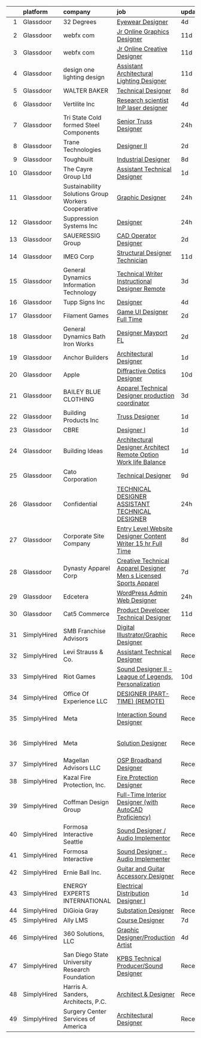 

|    | platform    | company                                            | job                                                                                                                                                                                                                                                                                                                                                                                                                                                                                                                                                                                                                                                                                                                                                                                                                                                                                                                                                                                                                                                                                                                                                                                                                                                                                                                                                                                                                                                               | update_time   | location                    |
|---:|:------------|:---------------------------------------------------|:------------------------------------------------------------------------------------------------------------------------------------------------------------------------------------------------------------------------------------------------------------------------------------------------------------------------------------------------------------------------------------------------------------------------------------------------------------------------------------------------------------------------------------------------------------------------------------------------------------------------------------------------------------------------------------------------------------------------------------------------------------------------------------------------------------------------------------------------------------------------------------------------------------------------------------------------------------------------------------------------------------------------------------------------------------------------------------------------------------------------------------------------------------------------------------------------------------------------------------------------------------------------------------------------------------------------------------------------------------------------------------------------------------------------------------------------------------------|:--------------|:----------------------------|
|  1 | Glassdoor   | 32 Degrees                                         | [Eyewear Designer](https://www.glassdoor.com/partner/jobListing.htm?pos=107&ao=1110586&s=58&guid=0000018229d3b96ca70bd4e943d896bc&src=GD_JOB_AD&t=SR&vt=w&ea=1&cs=1_cbbc7d26&cb=1658559118528&jobListingId=1008012148780&cpc=C891152315FA1AD8&jrtk=3-0-1g8kt7ei7khr4801-1g8kt7eimjfn4800-e171888724c4744a--6NYlbfkN0BK9GXDcakwdiqmeo8o-2GvkYnmPkq7xevAHdeF_847qtWIb67PS4cSEboSHorPJRDQoaqcUy-3L0yhtCuG0Dr00QbuvsAT9k9_vGsKOvIT62hwB4leGfVJbxAEb7m3iG1ynuz_rrQmmFlyplda9327a5hbsHctmm29ZdRUsBLc9kGi8jmAyZaXYYamI0Q69YSPSWV1tltrH-fsiLa1y3aBSttC1iIavLQqWS2SvP1CrgQPDUEWj_L25kOc6tMb3YEbTJag9YtINEmCUQVGi4ZfeyGZckGR2XgaapnfN_i4JkD8Brgl19jJB5ELOzgKeEp0as2aLWmozB4Y9vUXfNWMUXFFVOk9eWVMZ-QgFSOZQYc77l0XVKEmPGfcQtMUzIzuNvbk5FxSLDQOxIr-6L6xXD6pk5WYVborKCszu5a-4Ydw8ElTfD_H8YmfYEVhTwMgZZ3WBVx3uLnS0QCqg9vNDveYxg7gLUGF_dIvA38WFw%3D%3D)                                                                                                                                                                                                                                                                                                                                                                                                                                                                                                                                                                                                                           | 4d            | New York, NY                |
|  2 | Glassdoor   | webfx com                                          | [Jr  Online Graphics Designer](https://www.glassdoor.com/partner/jobListing.htm?pos=119&ao=1110586&s=58&guid=0000018229d3b96ca70bd4e943d896bc&src=GD_JOB_AD&t=SR&vt=w&ea=1&cs=1_42f94cba&cb=1658559118529&jobListingId=1007998523717&cpc=275B60D2C545FCD5&jrtk=3-0-1g8kt7ei7khr4801-1g8kt7eimjfn4800-0814fcec81fa4ea1--6NYlbfkN0AA3uNcJ0aeXBAdVd1dUlJvZjHaUXbbC2QUFGJChoFW7xEU327m6es5fnmO4XFfQsEu0t33VvESdO8PaW8SAy26Pndec7TLQ0Xpn4lGQ1vX3YGcQutr7TKeJAkCB5X3vytUXP8x_-f9hEaRnBL523v01wQ2XPa7v4VBJvjftgSNU2DwBtazpZhOR3XG4_W4jVcCJaYOKyn7pwcibTlDoHHmbGGZUh_C9XwyyM0xG4zki9iHoObpj5D_aQenWVZgMost1qRMjrvUUGU0PR9EWzGcUuKbFRBruqpW-qplOG4xhcHKngMwDZlyFthVtlnlu1qogieijMwAbqOvYXNMICWmR2KlV4qy9b0mEk_JWVFCJG-gkneVn5aCMUF7gcdw1Pq40Ij3rKMavvICW2OoiIpeZTRme0QAaMf_TBZgrHp-e7sC7nGL4uMz_r1K3UDH5ewDJ8Xh-ZCuE9LYEuPhGRsMU7mWJvdGRvxe_wbgO9Yo-8ZnUw1x3B3unQKE8fXU_4LFrWa8c1-JXB89ilsDdk7qsy9jsjjovuTrhHcY3V-1v4hfN4uHexsiBIbkKG8u3FA%3D)                                                                                                                                                                                                                                                                                                                                                                                                                                                                                                                             | 11d           | Harrisburg, PA              |
|  3 | Glassdoor   | webfx com                                          | [Jr  Online Creative Designer](https://www.glassdoor.com/partner/jobListing.htm?pos=103&ao=1110586&s=58&guid=0000018229d3b96ca70bd4e943d896bc&src=GD_JOB_AD&t=SR&vt=w&ea=1&cs=1_5dcd1476&cb=1658559118527&jobListingId=1007998523752&cpc=A2E4EE1299827998&jrtk=3-0-1g8kt7ei7khr4801-1g8kt7eimjfn4800-e3a07e991e3ec309--6NYlbfkN0AA3uNcJ0aeXBAdVd1dUlJvZjHaUXbbC2QUFGJChoFW7xEU327m6es56oflZv-QfBizUJg4GGt5ywcxHip9vEFmnpvEvc6sXWg7ijt1_lVPhx0CSekweNqP21eod5xNQSR5Fy2hfkrfXdJbI2o6SRZK7DOllkYUDO-mEILuesP9HP5zjy-6AZOLt2uK8ykhXyq1gTTd6wznmnkOiIRJd_ZZzfxzDj6-jT7LxYr43UX3_4XKqz4H1YXRMREA-9H69WGLw2X3TgGNQSrD-DI6_41MqZiLpMQbIFgemSweVaklOhfmLne_KHsCMJSK7XBfbtesW52S-Dtd_ixoL1SribU0CPejJdYulbrVrLjpkhkZicBLTrEzno3NyOs8kIbicgokWONGm6YCtJbHAxayZpI4GhgKc2STrJs31fIS3KvEmW_pzQj_IIogyfr5_BMUPzca-zkr-d-TcEstjyrDZq36s7GvQxJQxgu7KnB6v-pX3gH_cwBnq1oybwlg3IzHZ9eAJw7KABrC9ZE-wyM6IyIJWlPNCnx_M0_hK67CZoVOa1c-3SS06PvPlVYah-FKR-8%3D)                                                                                                                                                                                                                                                                                                                                                                                                                                                                                                                             | 11d           | Harrisburg, PA              |
|  4 | Glassdoor   | design one lighting design                         | [Assistant Architectural Lighting Designer](https://www.glassdoor.com/partner/jobListing.htm?pos=109&ao=1110586&s=58&guid=0000018229d3b96ca70bd4e943d896bc&src=GD_JOB_AD&t=SR&vt=w&ea=1&cs=1_c5270539&cb=1658559118528&jobListingId=1007997987199&cpc=7CEE4C1C86B9E1E4&jrtk=3-0-1g8kt7ei7khr4801-1g8kt7eimjfn4800-4c0aedf0e6fda878--6NYlbfkN0AS3oPsAAmCngCu4U51_2RxXyfS7TdWOFtWPOafNW52IyXYw5TLhjvsfcj4TZXJQ1zzH-20UfmQkxAIcMdSZrXDm9Ky1KN2JJcuidamg9Y5Fjz8MusjrzVrZqZC3xmTcMViLY6S1sPu1OtTCAmJZ9fgswCdoOnB-Ca27neAVfFiANR58DfgrARn93_2WRZQ-tafib4dv1OmMnhU-uSs8qGTf_D-YaOfmtVBZ8pt7haEzDRGEr2Ltdhano_YSXq991uF8IyQFp023dYVD-yJ5QWgqZ0BN6WPKT7o0TiCHaR5MbhLWvlOYBvPP3Ts9tGWtaZZ0jzOr88J3ou1giZ1JJag5N_1Fqy1nLVNI1R9eCh2jNFvZgmRZfSc4sNUaPgRDQk624GHj_1tCLNs0ojVL_6-jUOE8-NrK-1oxTlZnilB5gUW97SzpdDi3pDO7RhQme_kA5Mz4MkDIaRUL0lM8HPNRO3LcLbDQAeW5E8DhgbAvaLbd24qH69MX4Ur_tEydryI4lUTszsbNSl2rkwrW84W5wjUhVTIbec%3D)                                                                                                                                                                                                                                                                                                                                                                                                                                                                                                                                                | 11d           | New York, NY                |
|  5 | Glassdoor   | WALTER BAKER                                       | [Technical Designer](https://www.glassdoor.com/partner/jobListing.htm?pos=102&ao=1110586&s=58&guid=0000018229d3b96ca70bd4e943d896bc&src=GD_JOB_AD&t=SR&vt=w&ea=1&cs=1_f4cbd7eb&cb=1658559118527&jobListingId=1008005332025&cpc=EE119509A2DB00C7&jrtk=3-0-1g8kt7ei7khr4801-1g8kt7eimjfn4800-16b3193b0ede4e7f--6NYlbfkN0A1-j4u96m2xyqoeIWnPoR7_J4x_bs5PQ-S-7T73NKrWs1ICRAWkHF7n2wd2ehqD8mDuGAT67GNun9A0CDmgBq9KSGfgngPpHkvvyaAc0N8118XMNXDUARQgpqAiZ1AtpVDpoLLrYWxJ2obS0RKBKzT3HjfD14k6Li0J2v4QPvvVLY-SKT17o0j4XxDMrw0qmd4y9QK2P37iLl7bhG-GGtsMs4QsV2p5XaiPT9ydPDZDLUgIrRjwNYMIF4Ip-Tv7MRUgTRNcuKiQbWg2sH4ZLVV_qdYLMtLibfpJ7YkHKEJcU0puxgPHFlahTKDGaYc8WGzpvnr-w0-7DxJLPecb_b31CcZnjHHmb7AMNmd1AIRBc2WwjFCHJ56cKqRkqEKiHMYLQvE6YTGLsczWgdsYLv4fxsGwuOi5uDGqYBN8P4rGszgaeBisDIuU5zxBaNpSfffGRkYt91e4w0K-ZmRhvSsh4LIm7hMcqJNGsKk2VEUs6IuVney2__c)                                                                                                                                                                                                                                                                                                                                                                                                                                                                                                                                                                                                                     | 8d            | New York, NY                |
|  6 | Glassdoor   | Vertilite Inc                                      | [Research scientist InP laser designer](https://www.glassdoor.com/partner/jobListing.htm?pos=112&ao=1110586&s=58&guid=0000018229d3b96ca70bd4e943d896bc&src=GD_JOB_AD&t=SR&vt=w&ea=1&cs=1_92e33f5f&cb=1658559118528&jobListingId=1008012198796&cpc=95727D28359A3DAF&jrtk=3-0-1g8kt7ei7khr4801-1g8kt7eimjfn4800-ddf86b5b11c8b22a--6NYlbfkN0AtR68e5gWpPxoovZgA7Udo-dcymoK0NpHFMpIgh7LYzw14iCA8KAlU8VimUtIige7A92Efuoz8dPhruCs-0Z2a2qsGG2k5Aw6M4N-Ydwf-pdICO5qTYHBNWXTyp7TjsBNHj9DuWJwR_dFSLmJXoo2JmJKOA37kMParVPd0i5iDe2kC3UR9SVSo5h1P49WO37u94j-biKj3pwSkeoMX53H_MRWp70dmpf0po9mH7t_MAQRN5c-HTDgfkrIcrWUocvu0PQcA3upirUptRPqUa_gMdQxbv8up4kLCK_6f4AyirZK8ggUrpdAz_4fDEIZIs6hRycV9G2L2GPiCrVKiSaMzKzXbfG6uhrqBSQL33_cCteX-KAKFq1FzathnAjKDMSZqyx1s9Ww1Lmtk_6TdRnE0MOEDbyjUfZ42kvhd1F1D-uouFASRYT9aJUz3r1E9aphBdr6ntihM5vHQOa5JrRM-ayFGagwiP6u1OiTIBuLMMnlMfFOP0EkPF4TDmeHgKczhdpC-DpCqTKYvVUx9Yv9l)                                                                                                                                                                                                                                                                                                                                                                                                                                                                                                                                                                  | 4d            | San Jose, CA                |
|  7 | Glassdoor   | Tri State Cold formed Steel Components             | [Senior Truss Designer](https://www.glassdoor.com/partner/jobListing.htm?pos=113&ao=1110586&s=58&guid=0000018229d3b96ca70bd4e943d896bc&src=GD_JOB_AD&t=SR&vt=w&ea=1&cs=1_4d9f7cd6&cb=1658559118528&jobListingId=1008022530252&cpc=E8A829142AEC536E&jrtk=3-0-1g8kt7ei7khr4801-1g8kt7eimjfn4800-f2e95fa4316fe978--6NYlbfkN0BTy4Vq3kUv-8E8fBOrhZt-7WJQYqv7u2ur6JnxlE7nq1comPzfAdnLBFjlxF-ur-7b9Xlx5eDKXy8vo0bBR8NGRWkFl7AOd0YTwKwhPSxZHDanhRNqTbMdzjrZtWFU17vVXVIGZbPeoyc9SgdVEDmBERzdakn2mgll8XkAKbmyiKkJ7fAfon4cZv7I54Wg_kyPAuXVGYJMk-HnjBZFucZvglmD1UeUMHph-llbBJp9p12vgt3ySkngbnlQyqQ3DaUVo9XvKhYPTeXTKScjSzU9ttS80ypt-nnKNhR1oFTVViP6YoDHKTbuLFqP3dpMqypMgDvC8i3qi9iUP1LnEJaSfMMOJdDxJdUwQGUPT5g300UeBml-w0ZYajPtUb_HVb3xRlhaZhXauSEAqFt8-CnRjRYDS-5WAhAOoskB-x-ZfqiPgwDqu9jW2N8x91oUOLMI1rJI_m9LUQIXyqbhqeDuPyvhF6pSsyz0znWcJxpqBT1m--J-ZdQtFm5EFODqzWvEW8Fy4x1ZiQ%3D%3D)                                                                                                                                                                                                                                                                                                                                                                                                                                                                                                                                                                                      | 24h           | Shepherdsville, KY          |
|  8 | Glassdoor   | Trane Technologies                                 | [Designer II](https://www.glassdoor.com/partner/jobListing.htm?pos=129&ao=1110586&s=58&guid=0000018229d3b96ca70bd4e943d896bc&src=GD_JOB_AD&t=SR&vt=w&cs=1_870978eb&cb=1658559118530&jobListingId=1008018305769&cpc=7E69D0A57279CD4B&jrtk=3-0-1g8kt7ei7khr4801-1g8kt7eimjfn4800-294b4ec077a31b20--6NYlbfkN0Da44vtOp6gikr8DZH0EXuV_TqGL9GOBsYLC_HWBST2HHQE6ZuzaTGDEXu8_Ke6egeCY3tC-73PCuuQK-Nw7K54vjjEQP5owgNYuWDcQ9U8wMwnar7c9WuQ5O9TshcMNNrkoCJsCGJZV028XuB5H7kuoDpoFQMnKDZVifJOr8WBbm9ge1XyrFGQJMpXTqXIgjivMh9bgDYZQ8jY0wfT_z6AfISW5GZdE9EIaQceMPhNuXu4b3gzctvz7j-crTBshK3JkZxThN2LrZNoBU-uYeCn18Enp_3tXNiDf_CK1ivM3koxO1_6qa4iLE8WX39gbVyd4jPa2z3oNMCxjaxd-vkbZK3RH7VXSmDeXkv8CkyWBnGJbdckAC-LCvTzJ_srwzyCkx5j_SfDrTkwU2PyLeNTLWA0uU-WmuRFEmdlGGzakALJYoo2W8yZU7PkSnV6e4PgPuPyuMu8WNLb1c64eSCB0R8NhJOSo49y74fAbJdWgtH-GSZbPgg3LRqdjBQN8w1BmuYAxTZuqa8zAf1tLAb5msz6F_3E_CK7Vzhd3sk8rP-_BfeX_k76zN_iXHK0ywb5IFklETu-nCFtrpsJF3gKu08v4jNtVb03lQoF-dojOiF0D8FGtyGFC-92FhlNOCftLcsmCbWxcV9KqIzASFZwqMni4g2oS2aY5eHD0vEO0s4qQmWALnCIFAwQ_Y7DFjPDT7WgFfWFnNvbactVuAw2CkI4JKSzxjugLgR6zY57tvmqlB6oBPh_QF5NU88EJxue5nGeBN-KQxRGz4MRLnLvF7jz8jiMdTWF7YkgIYIYg0SyILkYzKW8P4eRytve60u3K04KN55j5sy2gVpetmrpSkrS5xFUdXZZ6117KKd0tsK0exICD_p0Nw0NVIuYkNl-UfIcY__rxSkI3LC_uXJtHeri7jIJGJndWw-1XdkQlitvNfthYE_01TBE_UsgIdXVYiYWKAUci1WFBANUJcpqblAp7YUzG0wtIMLZDLoUqt94Q5jwtFQHVvYGf16jCXTx_3DuM2lQGmS7N6X2VF37SRYx64Dn4wW2Xdv-gbYHaSbsMF-5OimNy1U7o0FJ7ZYzEdCBlIBtxT1vGQGBun8m) | 2d            | Lexington, KY               |
|  9 | Glassdoor   | Toughbuilt                                         | [Industrial Designer](https://www.glassdoor.com/partner/jobListing.htm?pos=117&ao=1110586&s=58&guid=0000018229d3b96ca70bd4e943d896bc&src=GD_JOB_AD&t=SR&vt=w&ea=1&cs=1_11aaae07&cb=1658559118529&jobListingId=1008006071054&cpc=BCE4811A78D39AF3&jrtk=3-0-1g8kt7ei7khr4801-1g8kt7eimjfn4800-488898301418d665--6NYlbfkN0C4BDBIIfYywdCnnQWSiy8nzgMXr_T-T3FVOPaJNWu58pnR_H9tPKt8EA6VXE9p67eguxCQA-pObRxBEsK4XVL5ub_agvOAcx-g9nlJRoc3biafaU0zRALY3MpKuoNkFw3sVBAgq67vv44oGpiDfAhKihYbLouTm48UIZsSecibrN9v84JhyIK6dVHoWbOpI1neZkrxmOSPIvA2EC0oo6RuY2OnNzKwLI9PwgMmKhZhb-avzYbPaZI8ujsEXEEhpGmeTC5qkGhVFVPybuy4wdoFQzMNjWZoKyTa1hSXez5Sly2QpsSqlc8aqKifJxKPYxhDn9bMg0wABmoKBo9dGmUe-ir4YVCzOu8MGo849v2BuXnh2_antju4737NZZDx6532H674Ucs-kkB_0I2m1pQn6PU3MNW0F8g78lInMWa8zZpZkhOx-tV3Zy-Ei_VSu3PulDn7GbbCB9hWdRekNh3ET7qvpeAlHsozFgZ5kR2Yz3k4RWo3ki7VTokQv-vcYsPV3PTPsX9rJg%3D%3D)                                                                                                                                                                                                                                                                                                                                                                                                                                                                                                                                                                                        | 8d            | Irvine, CA                  |
| 10 | Glassdoor   | The Cayre Group Ltd                                | [Assistant Technical Designer](https://www.glassdoor.com/partner/jobListing.htm?pos=111&ao=1110586&s=58&guid=0000018229d3b96ca70bd4e943d896bc&src=GD_JOB_AD&t=SR&vt=w&ea=1&cs=1_8dfd40d8&cb=1658559118528&jobListingId=1008020690411&cpc=B27F49C9D64D6F84&jrtk=3-0-1g8kt7ei7khr4801-1g8kt7eimjfn4800-fda2dd4ec6e10309--6NYlbfkN0Af7IH--f52cTUDwFMUanxXcd3NiV5wYJyzlyk1G5yREYcHNsx28vaPgZa_TGwNprhq9kacK8RvVpo5a9q8FWpFW4X7-XTJzlfTwhv6w9e9iHlhYfJLa3GwERkvHZkeywxjJPuriCQoz4RMhWnIXB_nG_EUB4QCsVgDz-96laUsLm_oodOV4IP7fDnLzAzN_S-CC9gJ-uzy3IcT146JgAAlbFZEgQb2XrMHw-1npooEqTkMhN7KO2tWnlf-o2IAFsXNX1wDGETV86cxsJa6G4UtK1clUR1w84auITeqbIYNHyUqu_wzC5yivMeDIskBsvrqlx82-yUp5zL5llPNoy8n9gqzo50sr6FINdb3jy5oTsiCDV6yWmFJg59fiU8P_ljdm8LlOFQHcyp4INSAcJwCdcOeGDSvfixnN2ILgb8xJWMirxKtMwuscLbsX_OQ_Vdu0Sjj6tTMSD0pppXq4fZ2iaj47eYjs7ib390Hb71MG1KpXtkenYmcj_CTU0aXG2DTsPsgTTeGLA%3D%3D)                                                                                                                                                                                                                                                                                                                                                                                                                                                                                                                                                                               | 1d            | New York, NY                |
| 11 | Glassdoor   | Sustainability Solutions Group Workers Cooperative | [Graphic Designer](https://www.glassdoor.com/partner/jobListing.htm?pos=125&ao=1110586&s=58&guid=0000018229d3b96ca70bd4e943d896bc&src=GD_JOB_AD&t=SR&vt=w&ea=1&cs=1_485673d5&cb=1658559118530&jobListingId=1008022285811&cpc=F583A5AE0DDDFE3A&jrtk=3-0-1g8kt7ei7khr4801-1g8kt7eimjfn4800-019f68c7207ca2ce--6NYlbfkN0DtdU5R-ToAv2xdkvsd8oJSGFfCO0ehaV5AhNAfMTO2EKkvNUCxhAZVh8FTJJJQ-LBSbytpXPmxJ0mLM8l84vRo2UWrtIQrGi44zkJfGC3AnQeNqyx7D3s893Qjt-lzv12RlHkYPDqg-XyIqYP2T_z-NX2u93bhcMFidKPlRa8IuStN2NtQ4e6qfwH0Y0BYjrY24sl2IRk7Qna2wT_i1VrqDGGUbNy9jB4QFsScgEQMfTCAMBvmXLKGxUCR0O_dUzESCUnac53s8rkqjRoRptFKkP9U2PzJUozA32KjpRlUtwm9DpbfGnY6hz8tBhXG37iV_iVkm8RdLpZgcn_ucI1uAwvkFbj_M94l2JDKPP2LLTPWM7E1L27vzccVur6p-UsKzRACyb3nlM7yPLaRlQ65l0P_rBTysPu_Jikm9vltW0NxDUD8BTV8db_YMzaviSGuWKR_P7oSc_mWJbL9wLuwQYCw5KY52oVTsNqVihZsuNJti0CbSHKrs_8Cs-BF5B8%3D)                                                                                                                                                                                                                                                                                                                                                                                                                                                                                                                                                                                                         | 24h           | Remote                      |
| 12 | Glassdoor   | Suppression Systems  Inc                           | [Designer](https://www.glassdoor.com/partner/jobListing.htm?pos=121&ao=1110586&s=58&guid=0000018229d3b96ca70bd4e943d896bc&src=GD_JOB_AD&t=SR&vt=w&ea=1&cs=1_23c43e41&cb=1658559118529&jobListingId=1008023251214&cpc=B5F6D74B4EF69A07&jrtk=3-0-1g8kt7ei7khr4801-1g8kt7eimjfn4800-d0ad6ba0cc52197e--6NYlbfkN0BqMcTGxSmy2DCibIornqcAeUmmnE1iO6zpiC814saN_3-EpAJwwzKbXxZjEuoX6K2IGSu5WPT7i1D_dOnpKIKDRTJwsnUmM6aCgqrpL_0pVe61N3yQHZF9jAyg0TRIa73-3JjoqQIckOVj4qGhD1neHsaPZ9O9uJbFtlDIyKNTnxrz6h6UtnFT5Fkhvm2z4Yu7Qa0QGg75axMMagLU_MasFEKRZwvV1tf8nb_HeWFT3r28VDcYFFj6WooeRDeFc8TRcn2SG_DmWTNXbTyJhNSYQ1tmx6_jYeX7CwVx5Rbw3JO-rVxMQ4PQ7AhXSY9qHFWA2Ze6J_bwQz3f9TeoFdxm-c18wZjVUh1LEQTdZsRD03GTwVzJqt7jKRsz8c_RXUN5jznupwDhK90R_0BePvGPfNQUpQq-JvnG_Aqx8mW6F8UPVUowCvBmN0sNOCDE2-MId2ikdue6MqZQILLVCoN815kIOjozKd_JTCRBS1yKy5wpg8j38XdqKczJW6euuX-lyNCIJ5kgNQ%3D%3D)                                                                                                                                                                                                                                                                                                                                                                                                                                                                                                                                                                                                   | 24h           | Breinigsville, PA           |
| 13 | Glassdoor   | SAUERESSIG Group                                   | [CAD Operator Designer](https://www.glassdoor.com/partner/jobListing.htm?pos=106&ao=1110586&s=58&guid=0000018229d3b96ca70bd4e943d896bc&src=GD_JOB_AD&t=SR&vt=w&cs=1_d444ed46&cb=1658559118527&jobListingId=1008017844383&cpc=8E078B77C4668316&jrtk=3-0-1g8kt7ei7khr4801-1g8kt7eimjfn4800-845832f71c91c355--6NYlbfkN0A-FFjrYb3soGyNQt2RAhuSTdaxDAYxxY3Vcfe1-bdXvbP_zIzaDehkVWTkt9YafNx1OJGYuiOlKROS9bjvLL-MpZKMg86sF0PG3y3iYt8ERC9yOC7s-FeUxMDSL7e0eXhj1kkpMwiNYC2oM9Q14yvyD2gi_IvZkiMKYhBZO64VnqtCu-zV1MvtWO32QtSbstROWLT-mkLzjiBbsUBtfP3Nl0gLMLfR7Sh7to-vGq_a2gZ_VJlUdLJoZxjzHcRvbg1OwKn1wigMnL1gP39Qm5QFGseqvT_bzUWCu2YZH5xL0FhVyDZjvDqObdL565KphqB4zb-M_GBk05BiAa6bVYVQI5Gmeb44Lq2uaaUXn6azV6dRTb31SMy-3HrvsqvH3owKFHZhbk0ygfN5zJ-kKgkefSlzH9j7A64fjGpazAxv_5AT5kkngzijsQgKLfEIkGQfZFDPf0P4zLfTBeM5lTyiGwuQ9IRP8qIapl5e0qgKz2oqzQtsCJ5bDpYFddOEZZE8RhtQmrj95yFG1dEYhQms-9705lOroe9DzaHxqxppSTfkTFRkh4X7KTkDwfNNariYG873tViCwiE62r28ziQd0VSc7WRn5iuNZgDmIfcKXf14sFokKpJZ2GPS1oFxDt7fdLrjbZqhNECVq_AeknOmORfB7uLvX4A%3D)                                                                                                                                                                                                                                                                                                                                                                                                                                         | 2d            | Phoenix, AZ                 |
| 14 | Glassdoor   | IMEG Corp                                          | [Structural Designer  Technician](https://www.glassdoor.com/partner/jobListing.htm?pos=108&ao=1110586&s=58&guid=0000018229d3b96ca70bd4e943d896bc&src=GD_JOB_AD&t=SR&vt=w&cs=1_04ebc2db&cb=1658559118528&jobListingId=1007997986564&cpc=3DE4D963A510A3B3&jrtk=3-0-1g8kt7ei7khr4801-1g8kt7eimjfn4800-2496ed8df6dbea0b--6NYlbfkN0Dvvm-0_oD0Xfx2UoEv4Xd1M-gFe8D1JW6DTl06RVVcILYd8xhHsI8V8sHCDCjdC6r2cnAJcx7ZG9vStSW_nczAYNceGUTqpjPRYLfamhVpfUYlHnDvkHRef_H5jEZaXQiCAb0_ht8GRVJbT87PxAoVZT3_W-57RKZQ6q_GjEusHzj0Fplyhgc7LH0pvodJna7OR50lKPkJPtfO6qnnMtwzlCkerrSrR2KAuHaWFTDTRQGOGbNBRke1r01p-iYXfqZx7jvNRvQgwNUCEJoJzwK67wwxpDcqpvUt-VBqSquFgnW-by6FD_gcruulaWNxHEtbjZWTMWHJG8SlXu_zd5VVq641KVO--BK1XwIU3P4OyFg15q6j6dkB5PjaN9aS_By9auavjqgvQURJHdmhBj6wu0dMzpR06R34VplBacXDREUjt8XsK_BSfJlyDAceS4nyt17261883OGbREQ_JPD_Wgzi864EZBAcp5Dpck1ekMPgh6WD7mefSLH52FHAuWFzUCxvWyDhBuRNRPNn4R-pTGaWJgo_orKcD-OUbz9Djgk90cKhhwlfz8e3KnTeoRBCt37tmhL--ftdt3EjO0vX8JeSJQ8w4dN1Fq4YmJOAqDvSI_framjX)                                                                                                                                                                                                                                                                                                                                                                                                                                                                             | 11d           | Minneapolis, MN             |
| 15 | Glassdoor   | General Dynamics Information Technology            | [Technical Writer   Instructional Designer  Remote ](https://www.glassdoor.com/partner/jobListing.htm?pos=126&ao=1110586&s=58&guid=0000018229d3b96ca70bd4e943d896bc&src=GD_JOB_AD&t=SR&vt=w&cs=1_22a50adf&cb=1658559118530&jobListingId=1008014977120&cpc=AF770993EC679D41&jrtk=3-0-1g8kt7ei7khr4801-1g8kt7eimjfn4800-df21cb011ab02caa--6NYlbfkN0AUQZ8Asas8Wm1wDdnz5O06L7oB7puhrAg0PYDUnAGveRI2UpZ792dDT-aa0VKOkLEkTfpHpGp5JWDozHufiXrp22Lpk1ZOoYeuVlGf4lkIWJOpuAvrRA1A2pblQ2P-rtozmWgY1e_m_L4Cy-F5xZB0HV_MvoKxaL6t0xV4o-EuYPihgc1WubVD3rSYgXtXlLhjMXBNWbBJ4AaPYhlSu09ISNBW8Gx3TIAbegSWzZ8jzkdEG4i3gnKgoNBCBNA25Fytv74w-2zLe_QEn_DoKuxE6Wz9EOELDKyatAl8uGmqYq-fiU0NeIRdIVKDSoEWBp1dvKkDenJQUFDexgmQEy-PJJbEEKyQokC13euatEeYPnx6arpBkoXDlw_oB1cgmMSrSU-t0zZ0ufEu3sE82hI5bDNStCSyyanoV3YxQxPJn0CgImosIy1NHiEzKLY9bQtyq0-S7OCkw7imfv5gKi9HBhhXhSNkCgDozqtapkCN6qqKh54lN5ANcuqpY39elPswZ0u_16KkpNeFB8JpbjGX9b2Gysmnmejv-P22QnUuJOAzBwlIDg95INThFpYTpSA%3D)                                                                                                                                                                                                                                                                                                                                                                                                                                                                                                            | 3d            | Remote                      |
| 16 | Glassdoor   | Tupp Signs  Inc                                    | [Designer](https://www.glassdoor.com/partner/jobListing.htm?pos=114&ao=1110586&s=58&guid=0000018229d3b96ca70bd4e943d896bc&src=GD_JOB_AD&t=SR&vt=w&ea=1&cs=1_e0f8f9f5&cb=1658559118529&jobListingId=1008011801935&cpc=A5E0E470F522E57E&jrtk=3-0-1g8kt7ei7khr4801-1g8kt7eimjfn4800-98552a63613340cc--6NYlbfkN0B94vDWADGOKaa28qidviOLa_LFD0WnLaZ-KSunXiE_lr78PoS8MCDg7c73Jp6FQXcD_ZUUrf0c2RN_VvUEErkhKs4d3jlnssgdUssWWESq-UmG7zCIb8VCxzpqAETJlm8bUo3r9PuB5L_RTF0RQLvi5Uh2KCaHUZs7_oVGv7SakB1jlB7nE2Jo5LtfKHEVvznXfCaCnOagJpNtCsldpG_S-A3a1dWJbEDufhYiSV5QhKCHyioLcTGmLIs1SbAQ4pON7hQ3CDE1_dTEZr8VC0LF4ngK6_Tnzc8PVD5TnP680cmahvyD-Qi1zGHp8WTnquOiikZE0H0FczNEEw2KRSvH6l4HJbUmqX-_s7wpZq-2IMZMj1_aEaxomIYipiHHZCp7oSAAICNpWxlm02lxLcHnzHLllh-mp4peX_7Rnl-W3Z2sFcPMEnudWBJLFJCTUSIhmqbcyLRdw-cyDeP3BFj5tAslEgjg769_w5MlWsbnzdewXOt61ztRGgG_UmQ197OqsEhzqn0ytw%3D%3D)                                                                                                                                                                                                                                                                                                                                                                                                                                                                                                                                                                                                   | 4d            | New Castle, DE              |
| 17 | Glassdoor   | Filament Games                                     | [Game UI Designer   Full Time](https://www.glassdoor.com/partner/jobListing.htm?pos=123&ao=1110586&s=58&guid=0000018229d3b96ca70bd4e943d896bc&src=GD_JOB_AD&t=SR&vt=w&ea=1&cs=1_339b40a7&cb=1658559118530&jobListingId=1008017799988&cpc=E521981D00147CE2&jrtk=3-0-1g8kt7ei7khr4801-1g8kt7eimjfn4800-babfa86df1ca163e--6NYlbfkN0CIHMGocNKd5hoXLwwKXhS247lQakt22NtwViB8HW65UO_fRUkh-j7Og1M8k5VNV9q6NgLVBDicBpY-Kjm8cnHWXxdp22WXL9lCq6CSeosiBl0w8kieGO7IwDwwglgbIi8o3iiRkwqjwrJr_kGIrgqV4YusTGa8nEs0rUZ7d0pGngEiQrGcVgMDc1PXjOnpCs8y2a33rqZ-bGGqYM_udGEpEVz-ALSVX04dZtP7H3gIQu6jyny3TdDipXNyMQJTj8CgBwnTUUdmE7QXvuST1d4CZSr75DETondNTtbHlbhse8JS8fmpRdQEaTi7_5414cw-fhtspQ5uGFxXojjSwJlde412JV_Ja4tQByyUqkGrKJes_YiHsRPteTo1HwVU1z49XntJAAQ0yLTlFjVXPBhoauF_Z-4f_6BhzE7gJBSAcyg-8-UMgzUYQzZl7f8ZdGin3VunTyAJS1bAt_LNqlR-)                                                                                                                                                                                                                                                                                                                                                                                                                                                                                                                                                                                                                                           | 2d            | Madison, WI                 |
| 18 | Glassdoor   | General Dynamics   Bath Iron Works                 | [Designer  Mayport  FL ](https://www.glassdoor.com/partner/jobListing.htm?pos=115&ao=1110586&s=58&guid=0000018229d3b96ca70bd4e943d896bc&src=GD_JOB_AD&t=SR&vt=w&cs=1_0131567e&cb=1658559118529&jobListingId=1008017552499&cpc=FF950A86FEA5DF54&jrtk=3-0-1g8kt7ei7khr4801-1g8kt7eimjfn4800-c2576852ca2f4200--6NYlbfkN0DPh2sTwpdcZh393BWnaf02qbTrlvCYFzQBE1-adOh9432j6Q-JrRwzh0RzslcC2TOqJ9ht59iXe8OuKhgwnk7tocrqmWOV74QLsr-FkcVU9rfNNxdp8EWJ0LGM-Sa0pAuzNl0CTRP-L8KiL_Tm_9oaxc-tS8FkpJBQDFeBLiwVUqIBdGxppiU_3-2MgiAV7_HoMCrPxrV4FzDJ7hnTrJGd5W_bjT1sZFNIPlK1NqI-RlrZ3bi1F-rSydBNLt6C1rxeYNzDpFZ1kzR9njXL8EofHwFmT4mvKJKSFWA08JLOMvNBVK6Gmo8dJhi8u2GPLtFX2qwoJ2OPeLP7KvWQqUknks94AmDSb86yotOHjJ-QR01V7YQ9JFB2IJ0UfIdAIS2nIzTzcfOQXlpRqeq0GVQQ2FAnc85RbDXBsBz9x62MNt9DY_koS_xPtF0nTNBHfw_MzAjCpCmWOuv-edgYEcpsXT8vImTRRolZgt1E_jfPUhA3tJftUNThjJRQ2NT-3WtUpX39VZ5RKmJOjeasciIJ5gaHkD-uUX0%3D)                                                                                                                                                                                                                                                                                                                                                                                                                                                                                                                                                                        | 2d            | Neptune Beach, FL           |
| 19 | Glassdoor   | Anchor Builders                                    | [Architectural Designer](https://www.glassdoor.com/partner/jobListing.htm?pos=122&ao=1110586&s=58&guid=0000018229d3b96ca70bd4e943d896bc&src=GD_JOB_AD&t=SR&vt=w&ea=1&cs=1_71da85e7&cb=1658559118529&jobListingId=1008019770944&cpc=FF950A86FEA5DF54&jrtk=3-0-1g8kt7ei7khr4801-1g8kt7eimjfn4800-63fdf7e63976f2ce--6NYlbfkN0DZZww-p_mr8GWlqIRBY21Wjl_Fk3kglyx5_HcxykVqwaDFSJjVlUl454aCHcnRnC-GL5sOo_xrgnlQFU5uu0RgdkvWzUDh9oNa7oO6QRhS45cJ7a5Leq6JDs8hrorIvYU4OrF6PfNnkbuJhAXVq3Zrh4j1mu6lP50Yt84SVLeywrnKh45U1owsY0x20Pf1iB0wUqnuo4DrgvIqp9LA4oW1T7hSrC3Bj9S8AXrMD3xwXH2dW0l-EuE0agMRyU5madtJgVXASGRJhhyt-mHBrKFYHLfmwYC7-ya1rcW18OHsleyBbBE84cIT_QTYwIkxfN8nKzCUza-5G_N6qaYEAC9xN4X-v3lfWSELnIdwnUj60EWufM32l6jus-o6jdvfSMv-XYfasfY8XEDxbwiDOtCMkI-Es8U55q5-YPQ6vb0t8QlsqO0R24gHvTmOQ42v-mKmawpZ-B0jg-HdvhdWG5Scz59lFx3jagRaQvTIj1Y4CjTUlIB7zjwMO10g_RriQWEuvNdTeTWhtQ%3D%3D)                                                                                                                                                                                                                                                                                                                                                                                                                                                                                                                                                                                     | 1d            | Minneapolis, MN             |
| 20 | Glassdoor   | Apple                                              | [Diffractive Optics Designer](https://www.glassdoor.com/partner/jobListing.htm?pos=118&ao=1110586&s=58&guid=0000018229d3b96ca70bd4e943d896bc&src=GD_JOB_AD&t=SR&vt=w&cs=1_4a86956c&cb=1658559118529&jobListingId=1007999357571&cpc=0C139D4CAD5A6DB2&jrtk=3-0-1g8kt7ei7khr4801-1g8kt7eimjfn4800-0c634bb5f122d66b--6NYlbfkN0BvKrLyj5gPmtZO9T8euul8TCxuuKNOtzRJOomxnwSEodTz2Bc-sPZlPHrT5BCwu4RmY9Uwtxl1WYbV0Tw_KXpcjPXzhWnPY37scMJ6xLuo6NFaiUcZOioyjRKFVHhf_jY5_2M-bRkWesDYIM61LnRqR6vg9Hxa7ynIvDyEHz56j-G6oSP-baYyDeQhlhaaQRWfuEtObya_JSUFwEA-qqoxcQ6L-sWErxSnocuTsWN0vab8sWVO170hx8rr_046doiwtDHeejz2bNJMYprdm6-X85jil7yDGa4lOHblLP1x6ZcAjwtZHiS4ZTfOwKjVhR6ahIOA_eVXf_J515L-LPSeshQUPdqcaSdcL3oEbHnPCwpHWvP7fjfJ0m4AotM2hjncXi_30OZi78ISHG3iGKRrl4QAV7Ks358XXUaJVUWzMCmHEMwr9CzbgDF8CakXi1r47e57PLoUhiyMubFuzwy0ML8_fq4xETGb2fQnLQxLI7WnQ0hOIqmM9yBhVZxxvaCqCL1d120eLxtL4rXor0FEr-jbZvuOBn_I1Mbqe3vBSG9Obz0tHibMuRjsrzBJRKYG-AhDMJHzwFQXqzjinGDiw0SpAYxddgjWv38ZwP12XP96NQ1GZx8mTXG63PaN8xkBPZx5bPn1HEQdXxO4RWBaJIa427H313VUOEf9hSDzlTLHT7ZHtGdXxzQP9KowJ1qqnEQH5TO4-BinWzEiUe6nVMUUS0G8SEIaEI7TlRu7D9cwGkcXfg28jvjqZG6arfacpHRq5Th1MXfL_Ej4VI7lXpcb25rZVREKa1AlYmHBgI41gYOFfW6AebGoYTxRRNRb002w6czzwvwOkARJGx1Tmqu5mW8rUTU0yqtg5PGmB0lFQ3dA4EYDj3n43GqgEqud5x3plHiAm4fB9yRB0fk-HIg5L7JgkoaAd0Xv2ecahPK4M0tytc7LjdggrNBCHz-xq1shJOXGsA%3D%3D)                                                                                                                     | 10d           | Boulder, CO                 |
| 21 | Glassdoor   | BAILEY BLUE CLOTHING                               | [Apparel Technical Designer production coordinator](https://www.glassdoor.com/partner/jobListing.htm?pos=120&ao=1110586&s=58&guid=0000018229d3b96ca70bd4e943d896bc&src=GD_JOB_AD&t=SR&vt=w&ea=1&cs=1_84f3615d&cb=1658559118529&jobListingId=1008015178127&cpc=AA7790897323AD50&jrtk=3-0-1g8kt7ei7khr4801-1g8kt7eimjfn4800-42036016387282d1--6NYlbfkN0AtlW_omU2Xx3W-19HQ_drmTKCWebiHnmA5lS5PDL5G8VZrnQuVcD_rzQ8NbSYWTamO47Q3YFxmMeLo51UCbk2FTmwxCLwl0xOxVDM2wdqjSYAwSY0BoSDJxILfciNqVGoWkmUAG7e4yGOq8xYwKwNVbtudHjLTwmFIpcQ0zYQr8pnqDnkQyFc8oeYAVkgup2rSYVOrUB1Scx50CFRWLYXVHxbLfTPnv8WW-eJbkVft7XI7ISpkuE0CZ1OXFB1vVpf791mkxcRmLvWkJMNB75NBSV1_bqPUfhfSVVE0mgaMDUhGXNFK-KOOVWQVHDP36yDCoo1BiWJHn4O6rQRXT_YcDV1-rX_wEnU7K4_Ev83sipsLeN3jRFNP6coyf1ek8kulaedzwNwVuPxiUJvnqVHoUMA13uMXXqro4ftydPjlam4I3LOQgGb8iesYNUhnCg2tin9FBArrCif37cKKo57ZooBn-y4s_G9UTeRD566osXBkYkvI9i6_cNEy136j2BsO1pFSCZRz-Z602BilW9ZG39oqtxC1yg_6YKAMjtjvbg%3D%3D)                                                                                                                                                                                                                                                                                                                                                                                                                                                                                                                          | 3d            | Los Angeles, CA             |
| 22 | Glassdoor   | Building Products Inc                              | [Truss Designer](https://www.glassdoor.com/partner/jobListing.htm?pos=116&ao=1110586&s=58&guid=0000018229d3b96ca70bd4e943d896bc&src=GD_JOB_AD&t=SR&vt=w&ea=1&cs=1_7199dc96&cb=1658559118529&jobListingId=1008020114801&cpc=1FF74F442D7FC309&jrtk=3-0-1g8kt7ei7khr4801-1g8kt7eimjfn4800-c56890c178a10d1b--6NYlbfkN0AMXQBrfudP9YWlUZZV2QEm1xT_S_CvevrsaDr6oQhyJpBnY7qiWAozjqbfgj7Dm7K33UosyJNutx6CNluX-Hf3OeOfqjbbuuG0dU2PcUR3HY8BjlNipBvhR6sMTHjgORzAQdMTtzTvetylyj90s6BHS7hN8In_92KllAShu6RX-3edlWbuHIKwTUN7y7fHBsm3Qsm0c4qok-xakXwoEYQQAhy3_I9A2rWVH4_-SJVKtD_7GMK_rZEedYPUv_QGcozR57NsvfC3kGKGohIPKvQsi2W11FKAdv-XYt9wuUOe2d5PYvnUpZ2d7pcTpOUDl843ZKN_YJk4iq4LxkDYRGQ8efD5kERIYPZW3iHLmgLW9NoKmPnDBfRo1ApqAsTmLc_e5XcIxLEoY4I4Kg9om9NApjZGKbsSr3xU_1hbK-fJ6rGOdVanFQrVtJ88D7gSWy3hRY79oqDZyoxPJ4MNcVbTfZ1jIcYgtLSCXV-oZKwdYpQxVls0eVvUeqvEajkj5Hy-2Sc0ubhsuw%3D%3D)                                                                                                                                                                                                                                                                                                                                                                                                                                                                                                                                                                                             | 1d            | Sioux Falls, SD             |
| 23 | Glassdoor   | CBRE                                               | [Designer I](https://www.glassdoor.com/partner/jobListing.htm?pos=104&ao=1110586&s=58&guid=0000018229d3b96ca70bd4e943d896bc&src=GD_JOB_AD&t=SR&vt=w&cs=1_140d6a50&cb=1658559118527&jobListingId=1008020313555&cpc=D6DEFEE27D6A642D&jrtk=3-0-1g8kt7ei7khr4801-1g8kt7eimjfn4800-a581923c1805d0e8--6NYlbfkN0DIfMLMH5eMFB6047IPcht0g7S-IdG15S1-7iIlPnvpazMqI57TbRLHYiq67D4XJfWHwy_r4tmZMLapw1h5H0E9dQ98L-emCATmAfZyvAo9_zG1VpqtsrDov7Td3WwlhUCDapGhl5odOON913i9SKa8wYrnrDGecZOp-bbbegsbBOq3ZxbYK1EKa8ObRf1ZNgyT5Wm1rtly-afZxDsI_6UlGusx5Px0BzElu4DUhGwBeGplsB1RiLcvIWxzzDgXszj7gI_XYYW5a2_VelbIzVAPizUTXkpXgzS9tLiTTs8oNkedp_SgC_hq44wrk9oSwrmBMicOOCDMxgJNJkqaOi_I7sNKheRnzFneQQxBSE7mS_tIsD6JYLe0Joswup44M-esleSLCa4OxurxRNldhu0g6-4eRir0pC-6ApA9ggbshN3NTCAG-YIjnBs1Y7x4wpipK4fd7txG7a-fhVLCCcy2Cs2ptNpu5ZQHCNWczeEa1JQHrY3ItGxGuw7acRQVaYWa1LdJrLApixAKFxqgn766)                                                                                                                                                                                                                                                                                                                                                                                                                                                                                                                                                                                                  | 1d            | Atlanta, GA                 |
| 24 | Glassdoor   | Building Ideas                                     | [Architectural Designer Architect Remote Option Work life Balance](https://www.glassdoor.com/partner/jobListing.htm?pos=130&ao=1110586&s=58&guid=0000018229d3b96ca70bd4e943d896bc&src=GD_JOB_AD&t=SR&vt=w&ea=1&cs=1_d85f8a00&cb=1658559118530&jobListingId=1008020440992&cpc=32EE424DE2B657EB&jrtk=3-0-1g8kt7ei7khr4801-1g8kt7eimjfn4800-641087ea37c24c9f--6NYlbfkN0BoeN8o2TtYIymYcGb3iHz_h7Kekt3ZVqOBcUvSGCcqpVbyunDr_efpqwUM6o4iCgSLNsDPLYFMxilkojzgwqaP9IhhykQLqFvycJXRtcMO92z9zddS9RpDOWWchAa7OpeZoVzV9vPQjHxYQ5PbAZGuLZYw54omOqwtRcexGT2JHuOwej3LBv0XRFPHZX7pbzmtNCymdvP-uyMxCPSmJ6TlQc7eB_R0cd3XS4nJKJKZbc3pv8lVCTkVtgi2Epjfbr1SvYXqDp9CqPGSeaTx78AVYbyiOM3VqcuzxJHgz5k3Yz1C1baRsD1mDLWr-qoSGmSshiJI0Yxi05sKrF4QTOlRw5dtOJiLAXAKv_UzdDNpNBqERkrGgopfnyEXCnUEZCo_OsCoQ50VlyuDq2dDdlwuCQhDhRp9zRZo7EZFzCw2peZBDtNJbRffTwyu9FjuEbK4bP69hUTYDnSQYGvw1Wnff-16xqEQqVLBt_Z9nVHyqK5rf8crfFMtmIjuFkQuzN4%3D)                                                                                                                                                                                                                                                                                                                                                                                                                                                                                                                                                         | 1d            | Nashville, TN               |
| 25 | Glassdoor   | Cato Corporation                                   | [Technical Designer](https://www.glassdoor.com/partner/jobListing.htm?pos=124&ao=1110586&s=58&guid=0000018229d3b96ca70bd4e943d896bc&src=GD_JOB_AD&t=SR&vt=w&ea=1&cs=1_39027891&cb=1658559118530&jobListingId=1008003121204&cpc=5075878B7C32FFAE&jrtk=3-0-1g8kt7ei7khr4801-1g8kt7eimjfn4800-54a39bf160ad0a16--6NYlbfkN0Ct3M3m9Ud2tRSZuHYvn4SP67sswXNI9WBB58kn5xwxAUXlFgyh4lcHR4lKXZUlDjx7_hsZom1CaEi77VKFlAgqpakvmdQX441aGTX9zEO-prXVaVI4Lgv0ZSM1PTS3h4MwLPllnF3jIOIWeruoWrc_1J4d26q_-RVMHM5hgsOIFQ8qggmwEGhQPriMtQc2tfMFjqrN0NfqPTtT-gmGEthiizfWVDlnFLmFKTViF02Vfcubt5pxxTAO-cIg8EdpJQtILCA22xenDMqdJHUJUrx3fVPw5pS9GIwLPlyxizc3nd0bEHHSjRV5lYnShuwtPigKNlAno-fJyW6-2yMkVVH_eeJfDH6Eru_TegSfD_7MgBPXHhsnrVwp2F23I--zSNJpSX-GDl71eFJ3jFL7HJxnQlVfnPVWbZ6D_5_ycjo8DBFAfy7gRTAIOrQ9BRPKjXkzeas8tGT9SZEAU4lJ7gN4eBlXZ8EXyJrLtHJJXK4TO5mug1l5Y6OcCO0Mt0UEPuA%3D)                                                                                                                                                                                                                                                                                                                                                                                                                                                                                                                                                                                                       | 9d            | Charlotte, NC               |
| 26 | Glassdoor   | Confidential                                       | [TECHNICAL DESIGNER   ASSISTANT TECHNICAL DESIGNER](https://www.glassdoor.com/partner/jobListing.htm?pos=110&ao=1110586&s=58&guid=0000018229d3b96ca70bd4e943d896bc&src=GD_JOB_AD&t=SR&vt=w&ea=1&cs=1_6989ea38&cb=1658559118528&jobListingId=1008023294949&cpc=AE484BB564079092&jrtk=3-0-1g8kt7ei7khr4801-1g8kt7eimjfn4800-a35d59d3d9965b2c--6NYlbfkN0C3TLoOAAZzZrCC5ML5-FrTrJrKKxKvvW1-OVhCk_ag4Td60kpzFSNkl8XfaDOhZ1L-6LQ5MkS4N0b_f4I4BxXv9JCTgOYROs0jD00XjKu1fEtPX5B9EIKQCUBqEFZidRX8j6Eee90I_DuJEh9XF7kf-sl4FiZEhosgIxvAkGWSa1s-MUYiedj8mWPcB1rxlDGtIsDqBu0Mm7nhKo7uUqYQsB4_jXI_cN4idkeMJbrOujMOMO4LLuEuCT9RRaGlCCwj0QJNO__BSzXRNh6EqPvKoEveXj3CXS38I8_12sGDIORYg2kq2R5UV72AjgUljpNPp9QatQyYF1unxN4IXG-96amDCmnXMr5ldpcL1it7o7Htky0rhUk1CiBzBtfvTtfDvvySUl7r2H6ztcJ8pGUyrzCrlHJMvTBWg2s1eS0CS92Uh-sq_15VHp_tGD2VC-vBkLbmMFvWmIEkz0kbQKnFIZ4B3VyiV6vJFrB3lrwLcMhMp2YpBLHeTVHzwljQHe3NSISp1cPUVzP0TwwQR_lPiGaeIMzjTaDQhByMNv8S0A%3D%3D)                                                                                                                                                                                                                                                                                                                                                                                                                                                                                                                          | 24h           | New York, NY                |
| 27 | Glassdoor   | Corporate Site Company                             | [Entry Level Website Designer   Content Writer    15 hr Full Time](https://www.glassdoor.com/partner/jobListing.htm?pos=127&ao=1110586&s=58&guid=0000018229d3b96ca70bd4e943d896bc&src=GD_JOB_AD&t=SR&vt=w&ea=1&cs=1_a935d6ef&cb=1658559118530&jobListingId=1008005422187&cpc=70E6D4E49C80165A&jrtk=3-0-1g8kt7ei7khr4801-1g8kt7eimjfn4800-92be9d51df5272a2--6NYlbfkN0AeP6dUjUDB9_ebEcF2hELKmsUMVtDnSXhyPsB9H9xn6zkZG4aBC3_DKnjOE0DM6m0CWW-J6CIcx2zvDGDz7nXs1Tn_i37ZopexDdKGPN1ViO--3Bhm06Wx-NkSSRGfiuHLb7OyN8xA9F3RlPGBbLSC3Gq4Z1pag-r5TSCaRllGy55U5amaOr8mWfTHrEao9SDaMFr60LSISbpNpuYcceRfs0ISgjh8KILLAs-323fPLi3-SBhSsvnxdawn-k9kuQvXzaBaW71mIi7nKsUkRkyDcYZvYyXsi-UsQutcuHzziAmHY8Dj-Zrfv_NFD5TbseOewp1fvSwpPCuv6fnHOEjxY7zZqLgb8n3mNv-n_GGCZj_byFLQBlOlE7ImvTYBHHu0jty04fezZhXrgl8YXBlU5A_ZjsL-ptsDcVVSivC4FNcyJm1QgQ9V4UirPmeO96Gpv1PfyiANHlRhiEu-1hLuZIv0RIs9kWdgG8JxRvl4PTYhAWRq8AwQj48YCjCBL3lHVAa63mH5fb51p_iu8F84DsS1uR6Q9yqBl8jgoGg4F8wJ6_-m6NV6lRJeWKMOw1s%3D)                                                                                                                                                                                                                                                                                                                                                                                                                                                                                         | 8d            | Raleigh, NC                 |
| 28 | Glassdoor   | Dynasty Apparel Corp                               | [Creative Technical Apparel Designer  Men s Licensed Sports Apparel](https://www.glassdoor.com/partner/jobListing.htm?pos=105&ao=1110586&s=58&guid=0000018229d3b96ca70bd4e943d896bc&src=GD_JOB_AD&t=SR&vt=w&ea=1&cs=1_86ec3091&cb=1658559118527&jobListingId=1008008395073&cpc=297CB4EAB7D64A33&jrtk=3-0-1g8kt7ei7khr4801-1g8kt7eimjfn4800-5a7ab51145e85e59--6NYlbfkN0DAwgduWqBP7ymGN-lTADpinz2i-23XbRAyg5ywqS-MDfYRIU0B2snNI71e3mM2as2qiy5nTxh5JAbKYGUgjkO5eC3xOTXZavoGIRpNUU0q7NigTHDvCXelEe5BT8aFvzqTdeQ3MZfuwRqF4c8jtGJ-wvBfmZnkdP0Zio0pphInwMdsmNPgoNq4TjA1BPBYN6VG-pmJ4hVdHaCXaCvhNzykvfS9N33Tl0c3SAxXATw0nknD4W_92B3QRiQcLVqipYglEq3Ga1yd1ITUJVjMBZ5OXzRMMhmLXPVIVc9aqZNUuFG-g8zNg0-e5yyEIL77AOaBTL-jm_3HnHcgC8HkGhhIIF1-XNRGS53w5Iv2_adl9MDBb1787jgYG57Fehv1Aei2nG5Ys6vzu5LdQQiLuU8fun5fFD5OaYJFFz2dmw8gkl8nql1a9auA4K0XXfTOSL9VNx0Euojg1-EapW7L4J09pyoFQxirTGQObA3r83f8j8RTgPfzmkR5sFLjZ_gv2St5DU5-7UmcPtWrSDu774P5JeW6NEFmwLLeC1mmX8UsHLoEbsCPry2lRryUBW-mDiQ%3D)                                                                                                                                                                                                                                                                                                                                                                                                                                                                                       | 7d            | Miami, FL                   |
| 29 | Glassdoor   | Edcetera                                           | [WordPress Admin   Web Designer](https://www.glassdoor.com/partner/jobListing.htm?pos=128&ao=1110586&s=58&guid=0000018229d3b96ca70bd4e943d896bc&src=GD_JOB_AD&t=SR&vt=w&ea=1&cs=1_3f6edeb0&cb=1658559118530&jobListingId=1008022962176&cpc=75B6770C194DCF89&jrtk=3-0-1g8kt7ei7khr4801-1g8kt7eimjfn4800-b1f4355b9ab02787--6NYlbfkN0Df-T3zSSWHMBE5PDM2m1W9MVrh_0XiTrvBajc6eYrLpoCJo0sG8fCIFWIYcK2FL7s51RaFsMrNhgvJzBIRwyUIRFJ72tid_BYDiVLblKvjPX5dnXYatGCEiGHgqv-LwdUE_16HZ7uvLhcfYBagp8ETCYzNaP4w896DducX2HhIdGpgmShamMaWHgaXWWP9Q60SQBOq9sde6rDXbZme3jKD4UNn8ME685e-sJz9sm2YMQdOYw_gtoTsfJhPNipvB3SXPxVV3pgr4PV9CFlLN0FBobcSoDYgEHEWgKaLiVFhpe_6i1XE-ifQ7acEULuvPsNPgtgucojsWRa3iEx0bIwibENBDjq0V7Ye_S4FOvo0alb4C19kUyKhVFFp5KzZe_A-Lf7Ak9opj_0A9OKtx-gPsfpKtBqyqQst0kvhuV9sDWsx203vH-xRk1xmRPAFch_uu80tUC0S_9vPSLHCrGiUNjK8hltd5EwhJ7emWu-_TDVLNUl1Z7zW2K4NxeHkE8g%3D)                                                                                                                                                                                                                                                                                                                                                                                                                                                                                                                                                                                           | 24h           | Remote                      |
| 30 | Glassdoor   | Cat5 Commerce                                      | [Product Developer   Technical Designer](https://www.glassdoor.com/partner/jobListing.htm?pos=101&ao=1110586&s=58&guid=0000018229d3b96ca70bd4e943d896bc&src=GD_JOB_AD&t=SR&vt=w&ea=1&cs=1_d4d3c0e3&cb=1658559118530&jobListingId=1007998866772&cpc=6220EA885A64BC9D&jrtk=3-0-1g8kt7ei7khr4801-1g8kt7eimjfn4800-68e282abb0bf062f--6NYlbfkN0DK9H9N0sZiEMSpusen9pyD9pasoyl8lokJZX1rdmvB8p5lnesPDUShzfg8LZxFwSOOHYdu_FEK_VyHevtcf5ABijLzu6d6TqZ4f4kzucYvCfAu0gbKychocVQcXkPF02fVAeJiYtXUKzHQ8FiQGS3dj57L1yu7cQK4sNj5Hyy8GldIxmStNX-RZ0NFWCVsqqW2ogb7VcaS3Wbjy9IBvMGzlee55gfIzfXRMWYyDKtgkb_OJQ8h1Eab64BvvAygsTqPT8LYQc5SF2FTQbxZmLn7k4lhnbJhyzy5cTHIWbUjw-upNdm2ImveRQr2FXXdAJfWrwcICYWnXHGjvfjJ5UxAKdRWXdlIBCQ3uNPJK4PgUugnQhSF41Y8FjgUiAASQWAECC-LjW3dV4cFjqVuvBe0x6536-tphLgQUkFFgDP0m47YdxQ4yd7hBRE_VSM6-4w1lsyJa5C5b3_S4jBi0sWK8A3l56G6TXVUEolVdzxuOcSPS8priq4hn8FGKacvftlU2QpYCFw6PgP4RvyHbwOXQpjSbPdmgFbLn_ylBqFaHAG4Rd8TfkFB1M30sx95ClKyVssPIwte4A%3D%3D)                                                                                                                                                                                                                                                                                                                                                                                                                                                                                                     | 11d           | Chesterfield, MO            |
| 31 | SimplyHired | SMB Franchise Advisors                             | [Digital Illustrator/Graphic Designer](https://www.simplyhired.com/job/8losub6_ILil13F0GnS6wgsyADSZ3qbqZG9ugB3tD5jYP4yUi78zsA?q=technical+sound+designer)                                                                                                                                                                                                                                                                                                                                                                                                                                                                                                                                                                                                                                                                                                                                                                                                                                                                                                                                                                                                                                                                                                                                                                                                                                                                                                         | Recently      | Remote                      |
| 32 | SimplyHired | Levi Strauss & Co.                                 | [Assistant Technical Designer](https://www.simplyhired.com/job/-ypTOwCMb1OLp8saEX15EEioqlHg-WmamN8aAikLQsjxqcscL_Xe6A?q=technical+sound+designer)                                                                                                                                                                                                                                                                                                                                                                                                                                                                                                                                                                                                                                                                                                                                                                                                                                                                                                                                                                                                                                                                                                                                                                                                                                                                                                                 | Recently      | Culver City, CA             |
| 33 | SimplyHired | Riot Games                                         | [Sound Designer II - League of Legends, Personalization](https://www.simplyhired.com/job/BkTf5-vUemX5LjJonnZffl3-nMzorQijZMT09G_9Wa_IkmU0eEvOTA?q=technical+sound+designer)                                                                                                                                                                                                                                                                                                                                                                                                                                                                                                                                                                                                                                                                                                                                                                                                                                                                                                                                                                                                                                                                                                                                                                                                                                                                                       | 10d           | Los Angeles, CA             |
| 34 | SimplyHired | Office Of Experience LLC                           | [DESIGNER (PART-TIME) (REMOTE)](https://www.simplyhired.com/job/yUtNm7aP5k7lf3a27Q4KIbyvuM9A7WQE2tgKPjPrP4xRwKfFS33ECw?q=technical+sound+designer)                                                                                                                                                                                                                                                                                                                                                                                                                                                                                                                                                                                                                                                                                                                                                                                                                                                                                                                                                                                                                                                                                                                                                                                                                                                                                                                | Recently      | Chicago, IL                 |
| 35 | SimplyHired | Meta                                               | [Interaction Sound Designer](https://www.simplyhired.com/job/BhcVScn2z45QElEhkzZ8lT7Hr1FG18MN0VObiqhsN1kPLZzLOFd02w?q=technical+sound+designer)                                                                                                                                                                                                                                                                                                                                                                                                                                                                                                                                                                                                                                                                                                                                                                                                                                                                                                                                                                                                                                                                                                                                                                                                                                                                                                                   | Recently      | Menlo Park, CA +4 locations |
| 36 | SimplyHired | Meta                                               | [Solution Designer](https://www.simplyhired.com/job/rIREMh9DBnOyMmp4WFJwK7W4RHVvha3NX7_7ec3qrKddUmuM1DRG8g?q=technical+sound+designer)                                                                                                                                                                                                                                                                                                                                                                                                                                                                                                                                                                                                                                                                                                                                                                                                                                                                                                                                                                                                                                                                                                                                                                                                                                                                                                                            | Recently      | Fremont, CA +3 locations    |
| 37 | SimplyHired | Magellan Advisors LLC                              | [OSP Broadband Designer](https://www.simplyhired.com/job/ciuxo51gbko7GffD52DKo4UpAg6AQGeZqyURjzVjvA0YPEL1oa4Oqg?q=technical+sound+designer)                                                                                                                                                                                                                                                                                                                                                                                                                                                                                                                                                                                                                                                                                                                                                                                                                                                                                                                                                                                                                                                                                                                                                                                                                                                                                                                       | Recently      | Kansas City, MO             |
| 38 | SimplyHired | Kazal Fire Protection, Inc.                        | [Fire Protection Designer](https://www.simplyhired.com/job/Q1dex7tsETJdCpyGTi2pJ3hAmarCmHZ8pckYRk6idfy2Qmg3shUp5g?q=technical+sound+designer)                                                                                                                                                                                                                                                                                                                                                                                                                                                                                                                                                                                                                                                                                                                                                                                                                                                                                                                                                                                                                                                                                                                                                                                                                                                                                                                     | Recently      | Tucson, AZ                  |
| 39 | SimplyHired | Coffman Design Group                               | [Full-Time Interior Designer (with AutoCAD Proficiency)](https://www.simplyhired.com/job/Xx7hJsbn6OIObeoohRD70Y4VdH0y_sC279UDSdlsem1MGWNh8Uj_rg?q=technical+sound+designer)                                                                                                                                                                                                                                                                                                                                                                                                                                                                                                                                                                                                                                                                                                                                                                                                                                                                                                                                                                                                                                                                                                                                                                                                                                                                                       | Recently      | Naples, FL                  |
| 40 | SimplyHired | Formosa Interactive Seattle                        | [Sound Designer / Audio Implementor](https://www.simplyhired.com/job/vlF4rzpIgemNyADbSUoWC36FtYYh2ouWspqfTFtuxzveh07-6RCwmg?q=technical+sound+designer)                                                                                                                                                                                                                                                                                                                                                                                                                                                                                                                                                                                                                                                                                                                                                                                                                                                                                                                                                                                                                                                                                                                                                                                                                                                                                                           | Recently      | Seattle, WA                 |
| 41 | SimplyHired | Formosa Interactive                                | [Sound Designer - Audio Implementer](https://www.simplyhired.com/job/E63_BRjyLumhk01Bv7mOuaoR0vafXGhLD-NTsS2e6CEpoHi4FvqYnw?q=technical+sound+designer)                                                                                                                                                                                                                                                                                                                                                                                                                                                                                                                                                                                                                                                                                                                                                                                                                                                                                                                                                                                                                                                                                                                                                                                                                                                                                                           | Recently      | Burbank, CA                 |
| 42 | SimplyHired | Ernie Ball Inc.                                    | [Guitar and Guitar Accessory Designer](https://www.simplyhired.com/job/BhMVXHGUHnF1hvnakiV9jQFTkk1neCIhw8ktKGNIyYJHI0EST7gAgg?q=technical+sound+designer)                                                                                                                                                                                                                                                                                                                                                                                                                                                                                                                                                                                                                                                                                                                                                                                                                                                                                                                                                                                                                                                                                                                                                                                                                                                                                                         | Recently      | San Luis Obispo, CA         |
| 43 | SimplyHired | ENERGY EXPERTS INTERNATIONAL                       | [Electrical Distribution Designer I](https://www.simplyhired.com/job/3HrbsqFolY5rI1bZzQE0gwICq2EmcRMKqUtV8yd9rBATXQOI0SFWNg?q=technical+sound+designer)                                                                                                                                                                                                                                                                                                                                                                                                                                                                                                                                                                                                                                                                                                                                                                                                                                                                                                                                                                                                                                                                                                                                                                                                                                                                                                           | 1d            | Santa Clara County, CA      |
| 44 | SimplyHired | DiGioia Gray                                       | [Substation Designer](https://www.simplyhired.com/job/cJ6s5TXNv_hzKs9gglbZhKnpHSxSQ2OzBrO6TcF_-ueiI1IZb9Omzg?q=technical+sound+designer)                                                                                                                                                                                                                                                                                                                                                                                                                                                                                                                                                                                                                                                                                                                                                                                                                                                                                                                                                                                                                                                                                                                                                                                                                                                                                                                          | Recently      | Charlotte, NC               |
| 45 | SimplyHired | Ally LMS                                           | [Course Designer](https://www.simplyhired.com/job/1daVjEd0kfeubm8eB5zFRXzUq3JCVbi1x5yELyw2o5ET6rzYU-YHZA?q=technical+sound+designer)                                                                                                                                                                                                                                                                                                                                                                                                                                                                                                                                                                                                                                                                                                                                                                                                                                                                                                                                                                                                                                                                                                                                                                                                                                                                                                                              | 7d            | Remote                      |
| 46 | SimplyHired | 360 Solutions, LLC                                 | [Graphic Designer/Production Artist](https://www.simplyhired.com/job/wTKuKhJFue8gAenatIutsqNnn1KWWLvcslbVcB2Shz7OnZLg523oNA?q=technical+sound+designer)                                                                                                                                                                                                                                                                                                                                                                                                                                                                                                                                                                                                                                                                                                                                                                                                                                                                                                                                                                                                                                                                                                                                                                                                                                                                                                           | 4d            | Remote                      |
| 47 | SimplyHired | San Diego State University Research Foundation     | [KPBS Technical Producer/Sound Designer](https://www.simplyhired.com/job/VSycAS3T0QxIBgCqrb-0WeaHyAeO4RoQPlpkQtMGdq8D6eLIAilSTA?q=technical+sound+designer)                                                                                                                                                                                                                                                                                                                                                                                                                                                                                                                                                                                                                                                                                                                                                                                                                                                                                                                                                                                                                                                                                                                                                                                                                                                                                                       | Recently      | San Diego, CA               |
| 48 | SimplyHired | Harris A. Sanders, Architects, P.C.                | [Architect & Designer](https://www.simplyhired.com/job/kal_45fOEC_2NBHYdIg0payYwtYJ6aJ8jq60P98usI_OUfQk36X4nQ?q=technical+sound+designer)                                                                                                                                                                                                                                                                                                                                                                                                                                                                                                                                                                                                                                                                                                                                                                                                                                                                                                                                                                                                                                                                                                                                                                                                                                                                                                                         | Recently      | Albany, NY                  |
| 49 | SimplyHired | Surgery Center Services of America                 | [Architectural Designer](https://www.simplyhired.com/job/cNcuEevdW3eGIKrcjWbKNbv4FvQzal67V5FoC-hAin1eJsvALDB3_Q?q=technical+sound+designer)                                                                                                                                                                                                                                                                                                                                                                                                                                                                                                                                                                                                                                                                                                                                                                                                                                                                                                                                                                                                                                                                                                                                                                                                                                                                                                                       | Recently      | Mesa, AZ                    |